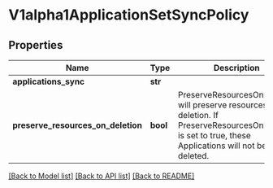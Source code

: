 # V1alpha1ApplicationSetSyncPolicy

## Properties
Name | Type | Description | Notes
------------ | ------------- | ------------- | -------------
**applications_sync** | **str** |  | [optional] 
**preserve_resources_on_deletion** | **bool** | PreserveResourcesOnDeletion will preserve resources on deletion. If PreserveResourcesOnDeletion is set to true, these Applications will not be deleted. | [optional] 

[[Back to Model list]](../README.md#documentation-for-models) [[Back to API list]](../README.md#documentation-for-api-endpoints) [[Back to README]](../README.md)


